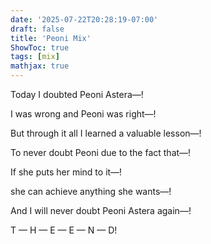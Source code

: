 ```yaml
---
date: '2025-07-22T20:28:19-07:00'
draft: false 
title: 'Peoni Mix'
ShowToc: true
tags: [mix]
mathjax: true
---
```


Today I doubted Peoni Astera—!

I was wrong and Peoni was right—!

But through it all I learned a valuable lesson—!

To never doubt Peoni due to the fact that—!

If she puts her mind to it—!

she can achieve anything she wants—!

And I will never doubt Peoni Astera again—!

T — H — E — E — N — D!
